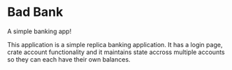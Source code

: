 # Bad Bank
A simple banking app!

This application is a simple replica banking application. It has a login page, crate account functionality and it maintains state accross multiple accounts so they can each have their own balances.
